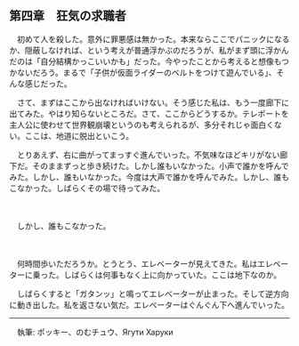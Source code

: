 ## 第四章　狂気の求職者　
　初めて人を殺した。意外に罪悪感は無かった。本来ならここでパニックになるか、隠蔽しなければ、という考えが普通浮かぶのだろうが、私がまず頭に浮かんだのは「自分結構かっこいいかも」だった。今やったことから考えると想像もつかないだろう。まるで「子供が仮面ライダーのベルトをつけて遊んでいる」、そんな感じだった。

　さて、まずはここから出なければいけない。そう感じた私は、もう一度廊下に出てみた。やはり知らないところだ。さて、ここからどうするか。テレポートを主人公に使わせて世界観崩壊というのも考えられるが、多分それじゃ面白くない。ここは、地道に脱出といこう。

　とりあえず、右に曲がってまっすぐ進んでいった。不気味なほどキリがない廊下だ。そのままずっと歩き続けた。しかし誰もいなかった。小声で誰かを呼んでみた。しかし、誰もいなかった。今度は大声で誰かを呼んでみた。しかし、誰もこなかった。しばらくその場で待ってみた。
 
ㅤ

　しかし、誰もこなかった。

ㅤ

　何時間歩いただろうか。とうとう、エレベーターが見えてきた。私はエレベーターに乗った。しばらくは何事もなく上に向かっていた。ここは地下なのか。

　しばらくすると「ガタンッ」と鳴ってエレベーターが止まった。そして逆方向に動き出した。私を返さない気だ。エレベーターはぐんぐん下へ進んでいった。

---
　執筆: ポッキー、のむチュウ、Ягути Харуки
